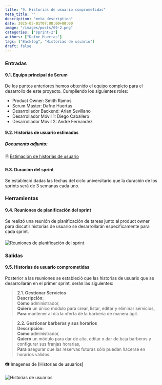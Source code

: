```yaml
---
title: "9. Historias de usuario comprometidas"
meta_title: ""
description: "meta description"
date: 2025-05-01T07:00:00+00:00
image: "/images/posts/09-2.png"
categories: ["sprint-2"]
authors: ["Dafne Huertas"]
tags: ["Backlog", "Historias de usuario"]
draft: false
---
```

### Entradas

#### 9.1. Equipo principal de Scrum
De los puntos anteriores hemos obtenido el equipo completo para el desarrollo de este proyecto. Cumpliendo los siguientes roles:

- Product Owner: Smith Ramos
- Scrum Master: Dafne Huertas
- Desarrollador Backend: Arian Sevillano
- Desarrollador Móvil 1: Diego Caballero
- Desarrollador Móvil 2: Andre Fernandez

#### 9.2. Historias de usuario estimadas 

##### **Documento adjunto:**
 🗎 [Estimación de historias de usuario](https://drive.google.com/file/d/1Ptp-kIw7EujEV7bRIy3DqmQu5lgFpkB4/view?usp=sharing)

#### 9.3. Duración del sprint

Se estableció dadas las fechas del ciclo universitario que la duración de los sprints será de 3 semanas cada uno.

### Herramientas

#### 9.4. Reuniones de planificación del sprint
Se realizó una reunión de planificación de tareas junto al product owner para discutir historias de usuario se desarrollarán específicamente para cada sprint.

<img src="/images/sprint_2/scrum_team.jpg" 
     alt="Reuniones de planificación del sprint" 
     style="display: block; margin: 20px auto; max-width: 100%;" />

### Salidas

#### 9.5. Historias de usuario comprometidas
Posterior a las reuniones se estableció que las historias de usuario que se desarrollarán en el primer sprint, serán las siguientes:

> **2.1. Gestionar Servicios**  
> **Descripción:**  
> **Como** administrador,  
> **Quiero** un único módulo para crear, listar, editar y eliminar servicios,  
> **Para** mantener al día la oferta de la barbería de manera ágil.

> **2.2. Gestionar barberos y sus horarios**  
> **Descripción:**  
> **Como** administrador,  
> **Quiero** un módulo para dar de alta, editar o dar de baja barberos y configurar sus franjas horarias,  
> **Para** asegurar que las reservas futuras sólo puedan hacerse en horarios válidos.

 📷 Imagenes de [Historias de usuarios]
 <img src="/images/sprint_2/epica_historia.png" 
     alt="Historias de usuarios" 
     style="display: block; margin: 20px auto; max-width: 100%;" />

